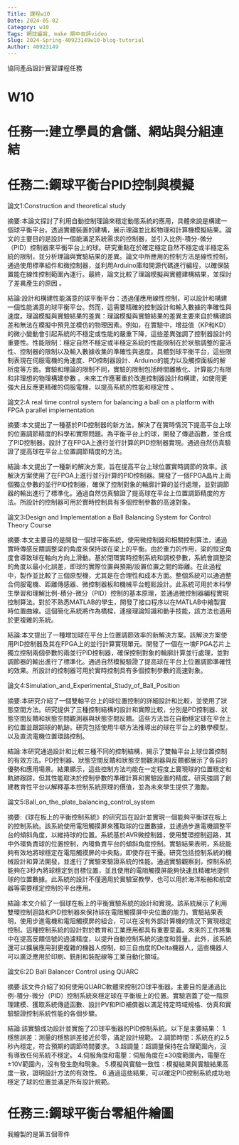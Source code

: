 ```yaml
---
Title: 課程w10
Date: 2024-05-02 
Category: w10
Tags: 網誌編寫, make 期中自評video
Slug: 2024-Spring-40923149w10-blog-tutorial
Author: 40923149
---
```


協同產品設計實習課程任務

<!-- PELICAN_END_SUMMARY -->

# W10
# 任務一:建立學員的倉儲、網站與分組連結
[2b學員名單]:(https://40923149r.github.io/cd2024/content/Brython.html)

# 任務二:鋼球平衡台PID控制與模擬
論文1:Construction and theoretical study

摘要:本論文探討了利用自動控制理論來穩定動態系統的應用，具體來說是構建一個球平衡平台。透過實體裝置的建構，展示理論並比較物理和計算機模擬結果。論文的主要目的是設計一個能滿足系統需求的控制器，並引入比例-積分-微分（PID）控制器來平衡平台上的球。研究重點在於確定穩定自然不穩定或半穩定系統的限制，並分析理論與實驗結果的差異。論文中所應用的控制方法是線性控制，通過使用標準組件和微控制器，並利用Arduino庫和開源代碼進行編程，以確保裝置能在線性控制範圍內運行。最終，論文比較了理論模擬與實體建構結果，並探討了差異產生的原因 。

結論:設計和構建性能滿意的球平衡平台：透過僅應用線性控制，可以設計和構建一個性能滿意的球平衡平台。然而，這需要精確的控制設計和輸入數據的準確性與速度。理論模擬與實驗結果的差異：理論模擬與實驗結果的差異主要來自於構建誤差和無法在模擬中預見並模仿的物理因素。例如，在實驗中，增益值（KP和KD）的微小變動會引起系統的不穩定或性能的嚴重下降，這些差異強調了控制器設計的重要性。性能限制：穩定自然不穩定或半穩定系統的性能限制在於狀態調整的靈活性、控制器的限制以及輸入數據收集的準確性與速度。具體到球平衡平台，這些限制表現在伺服電機的角速度、PD控制器設計、Arduino的能力以及觸控面板的解析度等方面。實驗和理論的限制不同，實驗的限制包括時間離散化、計算能力有限和非理想的物理構建參數 。未來工作應著重於改進控制器設計和構建，如使用更強大且反應更精確的伺服電機，以提高系統的性能和穩定性 。

論文2:A real time control system for balancing a ball on a platform with FPGA parallel implementation

摘要:本文提出了一種基於PID控制器的新方法，解決了在實時情況下提高平台上球的位置調節精度的科學和實際問題。為平衡平台上的球，開發了傳遞函數，並合成了PID控制器。設計了在FPGA上進行並行計算的PID控制器實現。通過自然仿真驗證了提高球在平台上位置調節精度的方法。

結論:本文提出了一種新的解決方案，旨在提高平台上球位置實時調節的效率。該解決方案使用了在FPGA上進行並行計算的PID控制器。開發了一個FPGA晶片上兩個獨立參數的並行PID控制器，確保了控制對象的輪廓計算的並行處理，並對調節器的輸出進行了標準化。通過自然仿真驗證了提高球在平台上位置調節精度的方法。所設計的控制器可用於實時控制具有多個控制參數的高速對象。

論文3:Design and Implementation a Ball Balancing System for Control Theory Course

摘要:本文主要目的是開發一個球平衡系統，使用微控制器和相關控制算法，通過實時傳感反饋調整梁的角度來保持球在梁上的平衡。由於重力的作用，梁的恒定角度會導致球在軸向方向上滑動。基於閉環實時控制系統和調校參數，系統會調整梁的角度以最小化誤差，即球的實際位置與預期/設置位置之間的距離。在此過程中，製作並比較了三個原型機，尤其是在合理性和成本方面。整個系統可以通過整合伺服電機、距離傳感器、微控制器板和機械平台輕鬆設計。此系統可用於本科學生學習和理解比例-積分-微分（PID）控制的基本原理，並通過微控制器編程實現控制算法。對於不熟悉MATLAB的學生，開發了接口程序以在MATLAB中繪製實時位置曲線。這個簡化系統將作為橋樑，連接理論知識和動手技能，該方法也適用於更複雜的系統。

結論:本文提出了一種增加球在平台上位置調節效率的新解決方案。該解決方案使用PID控制器及其在FPGA上的並行計算實現單元。開發了一個在一塊FPGA芯片上獨立控制兩個參數的兩並行PID控制器，確保控制對象的輪廓計算並行處理，並對調節器的輸出進行了標準化。通過自然模擬驗證了提高球在平台上位置調節準確性的效果。所設計的控制器可用於實時控制具有多個控制參數的高速對象。

論文4:Simulation_and_Experimental_Study_of_Ball_Position

摘要:本研究介紹了一個雙軸平台上的球位置控制的詳細設計和比較，並使用了狀態空間方法。研究提供了三種控制結構的設計和實際比較，分別是PD控制器、狀態空間反饋和狀態空間觀測器與狀態空間反饋。這些方法旨在自動穩定球在平台上的位置並跟踪球的軌跡。研究包括使用牛頓方法推導出的球在平台上的數學模型，以及直流電機位置環路控制。


結論:本研究通過設計和比較三種不同的控制結構，揭示了雙軸平台上球位置控制的有效方法。PD控制器、狀態空間反饋和狀態空間觀測器與反饋都展示了各自的優勢和應用場景。結果顯示，這些控制方法均能在一定程度上實現球的位置穩定和軌跡跟踪，但其性能取決於控制參數的準確計算和實驗設置的精度。研究強調了創建教育性平台以解釋基本控制系統原理的價值，並為未來學生提供了激勵。


論文5:Ball_on_the_plate_balancing_control_system

摘要:《球在板上的平衡控制系統》的研究旨在設計並實現一個能夠平衡球在板上的控制系統。該系統使用電阻觸摸屏來獲取球的位置數據，並通過步進電機調整平台的傾斜角度，以維持球的位置。系統基於AVR微控制器，使用雙環控制迴路，其中外環負責球的位置控制，內環負責平台的傾斜角度控制。實驗結果表明，系統能夠有效地將球穩定在電阻觸摸屏的中央點，即使存在干擾。研究包括控制系統的機械設計和算法開發，並進行了實驗來驗證系統的性能。通過實驗觀察到，控制系統能夠在3秒內將球穩定到目標位置，並且使用的電阻觸摸屏能夠快速且精確地提供球的位置數據。此系統的設計不僅適用於實驗室教學，也可以用於海洋船舶和航空器等需要穩定控制的平台應用。

結論:本文介紹了一個球在板上的平衡實驗系統的設計和實現。該系統展示了利用雙環控制迴路和PID控制器來保持球在電阻觸摸屏中央位置的能力。實驗結果表明，使用步進電機和電阻觸摸屏的組合，可以在沒有外部計算機的情況下實現穩定控制。這種控制系統的設計對於教育和工業應用都具有重要意義。未來的工作將集中在提高反饋信號的過濾精度，以提升自動控制系統的速度和質量。此外，該系統還可以擴展應用到更複雜的機器人控制，如三自由度的Delta機器人，這些機器人可以廣泛應用於印刷、銑削和裝配線等工業自動化領域。

論文6:2D Ball Balancer Control using QUARC

摘要:該文件介紹了如何使用QUARC軟體來控制2D球平衡器。主要目的是通過比例-積分-微分（PID）控制系統來穩定球在平衡板上的位置。實驗涵蓋了從一階原理建模、獲取系統傳遞函數、設計PV和PID補償器以滿足特定時域規格、仿真和實驗驗證控制系統性能的各個步驟。

結論:該實驗成功設計並實施了2D球平衡器的PID控制系統。以下是主要結果：
1.穩態誤差：測量的穩態誤差接近於零，滿足設計規範。
2.調節時間：系統在約2.5秒內穩定，符合預期的調節時間要求。
3.超調量：超調量保持在合理範圍內，沒有導致任何系統不穩定。
4.伺服角度和電壓：伺服角度在±30度範圍內，電壓在±10V範圍內，沒有發生飽和現象。
5.模擬與實驗一致性：模擬結果與實驗結果高度一致，證明設計方法的有效性。
6.通過這些結果，可以確定PID控制系統成功地穩定了球的位置並滿足所有設計規範。

# 任務三:鋼球平衡台零組件繪圖
我繪製的是第五個零件
